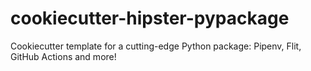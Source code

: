 # cookiecutter-hipster-pypackage
Cookiecutter template for a cutting-edge Python package: Pipenv, Flit, GitHub Actions and more!
